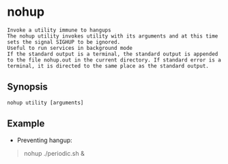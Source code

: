 # nohup

    Invoke a utility immune to hangups
    The nohup utility invokes utility with its arguments and at this time sets the signal SIGHUP to be ignored.
    Useful to run services in background mode
    If the standard output is a terminal, the standard output is appended to the file nohup.out in the current directory. If standard error is a terminal, it is directed to the same place as the standard output.

## Synopsis

`nohup utility [arguments]`

## Example

* Preventing hangup:

> nohup ./periodic.sh &
